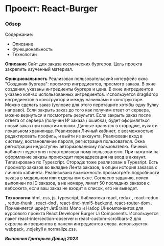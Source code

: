 # Проект: React-Burger

### Обзор
Содержание:
* Описание
* Функциональность
* Технологии

**Описание**
Сайт для заказа космических бургеров.
Цель проекта закрепить изученный материал.

**Функциональность**
Реализован пользовательский интерфейс окна "Создания бургера": просмотр ингредиентов, просмотр заказа.
В окне создания, указаны ингредиенты бургера и цена.
В окне ингредиентов указано кол-во использованных ингредиентов. 
Используется drag&drop ингредиентов в конструктор и между начинками в конструкторе.
Можно сделать заказ (условие для этого перетащите хотябы одну булку направо).
Если закрыть заказ до того как получим ответ от сервера, можно вернуться и посмотреть результат.
Если закрыть заказ после ответа от сервера (получен № заказа / ошибка), будет оформляться новый заказ при нажатии кнопки.
Данные хранятся в сторэдже, куках и локальном хранилище.
Реализован Личный кабинет, с возможностью редактировать профиль, и выйти из аккаунта.
Реализован вход в систему, востановление пароля, регистрация пользователя.
Окна регистрации недоступны авторизованному пользователю. Личный кабинет недоступен неавторизованному пользователю.
При нажатии на оформление заказы происходит переадресация на вход в аккаунт.
Типизировано по Typescript. Сторэдж тоже реализован в Typesript.
Есть просмотр заказов во вкладке Лента заказов, в опции история заказов с личного кабинета.
Реализована возможность просмотреть подробности заказа в модальном или отдельном окне.
Согласно заданию, поиск выполнен по ID заказов, а не номеру, лимит 50 последних заказов c вебсокета, если ваш заказ не входит в список, его не выведет.


**Технологии**
html, css, js, typescript, библиотека react, redux , react-redux , redux-thunk , react-dnd , react-dnd-html5-backend, react-router-dom . Применяется шрифт JetBrains Mono и Набор UI-компонентов для курсового проекта React Developer Burger Ui Components.
Используется пакет react-intersection-observer и react-custom-scrollbars-2 для скролла ингредиентов в панели ингредиентов слева.
используется webpack, .nojekyll и normalize.css.

***Выполнил Григорьев Давид 2023***
